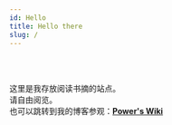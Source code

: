 ```yaml
---
id: Hello
title: Hello there
slug: /
---
```


<br/>


<br/>

这里是我存放阅读书摘的站点。  
请自由阅览。  
也可以跳转到我的博客参观：[**Power's Wiki**](https://wiki-power.com)

<br/>
